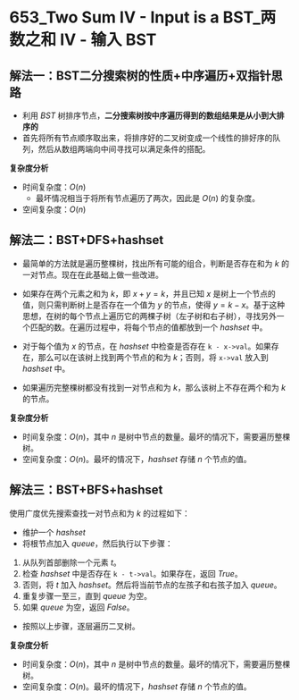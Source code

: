 # 653_Two Sum IV - Input is a BST_两数之和 IV - 输入 BST

## 解法一：BST二分搜索树的性质+中序遍历+双指针思路

- 利用 $BST$ 树排序节点，**二分搜索树按中序遍历得到的数组结果是从小到大排序的**
- 首先将所有节点顺序取出来，将排序好的二叉树变成一个线性的排好序的队列，然后从数组两端向中间寻找可以满足条件的搭配。

**复杂度分析**
- 时间复杂度：$O(n)$
  - 最坏情况相当于将所有节点遍历了两次，因此是 $O(n)$ 的复杂度。
- 空间复杂度：$O(n)$

## 解法二：BST+DFS+hashset

- 最简单的方法就是遍历整棵树，找出所有可能的组合，判断是否存在和为 $k$ 的一对节点。现在在此基础上做一些改进。

- 如果存在两个元素之和为 $k$，即 $x+y=k$，并且已知 $x$ 是树上一个节点的值，则只需判断树上是否存在一个值为 $y$ 的节点，使得 $y=k-x$。基于这种思想，在树的每个节点上遍历它的两棵子树（左子树和右子树），寻找另外一个匹配的数。在遍历过程中，将每个节点的值都放到一个 $hashset$ 中。

- 对于每个值为 $x$ 的节点，在 $hashset$ 中检查是否存在 `k - x->val`。如果存在，那么可以在该树上找到两个节点的和为 $k$；否则，将 `x->val` 放入到 $hashset$ 中。

- 如果遍历完整棵树都没有找到一对节点和为 $k$，那么该树上不存在两个和为 $k$ 的节点。

**复杂度分析**
- 时间复杂度：$O(n)$，其中 $n$ 是树中节点的数量。最坏的情况下，需要遍历整棵树。
- 空间复杂度：$O(n)$。最坏的情况下，$hashset$ 存储 $n$ 个节点的值。

## 解法三：BST+BFS+hashset

使用广度优先搜索查找一对节点和为 $k$ 的过程如下：
- 维护一个 $hashset$
- 将根节点加入 $queue$，然后执行以下步骤：

1. 从队列首部删除一个元素 $t$。
2. 检查 $hashset$ 中是否存在 `k - t->val`。如果存在，返回 $True$。
3. 否则，将 $t$ 加入 $hashset$。然后将当前节点的左孩子和右孩子加入 $queue$。
4. 重复步骤一至三，直到 $queue$ 为空。
5. 如果 $queue$ 为空，返回 $False$。

- 按照以上步骤，逐层遍历二叉树。

**复杂度分析**
- 时间复杂度：$O(n)$，其中 $n$ 是树中节点的数量。最坏的情况下，需要遍历整棵树。
- 空间复杂度：$O(n)$。最坏的情况下，$hashset$ 存储 $n$ 个节点的值。
